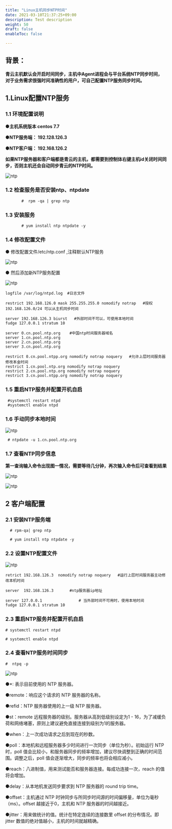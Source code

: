 ```yaml
---
title: "Linux主机同步NTP时间"
date: 2021-03-10T21:37:25+09:00
description: Test description
weight: 50
draft: false
enableToc: false

---
```


## 背景：

**青云主机默认会开启时间同步，主机中Agent进程会与平台系统NTP同步时间，对于业务需求很强时间准确性的用户，可自己配置NTP服务同步时间。**



##  1.Linux配置NTP服务



### 1.1  环境配置说明

**●主机系统版本       centos 7.7**

**●NTP服务端： 192.128.126.3**

**●NTP客户端： 192.168.126.2**

**如果NTP服务器和客户端都是青云的主机，都需要到控制体右键主机id关闭时间同步，否则主机还会自动同步青云的NTP时间。**



 ![ntp](../_images/ntp1.png)


### 1.2  检查服务是否安装ntp、ntpdate

```
       #  rpm -qa | grep ntp
```

### 1.3   安装服务
```
       # yum install ntp ntpdate -y
```
### 1.4  修改配置文件

● 修改配置文件/etc/ntp.conf ,注释默认NTP服务

 ![ntp](../_images/ntp2.png)

● 然后添加新NTP服务配置

 ![ntp](../_images/ntp3.png)

```
logfile /var/log/ntpd.log  #日志文件

restrict 192.168.126.0 mask 255.255.255.0 nomodify notrap   #授权192.168.126.0/24 可以从主机同步时间

server 192.168.126.3 biurst   #外部时间不可以，可使用本地时间
fudge 127.0.0.1 stratum 10

server 0.cn.pool.ntp.org    #中国ntp时间服务器域名
server 1.cn.pool.ntp.org
server 2.cn.pool.ntp.org
server 3.cn.pool.ntp.org

restrict 0.cn.pool.ntpp.org nomodify notrap noquery   #允许上层时间服务器修改本金时间
restrict 1.cn.pool.ntp.org nomodify notrap noquery
restrict 2.cn.pool.ntp.org nomodify notrap noquery
restrict 3.cn.pool.ntpp.org nomodify notrap noquery
```
### 1.5 重启NTP服务并配置开机自启

```
 #systemctl restart ntpd
 #systemctl enable ntpd
```
### 1.6 手动同步本地时间

 ![ntp](../_images/ntp4.png)

```
 # ntpdate -u 1.cn.pool.ntp.org
```
### 1.7  查看NTP同步信息

**第一查询输入命令出现图一情况，需要等待几分钟，再次输入命令后可查看到结果**

 ![ntp](../_images/ntp5.png)

  ![ntp](../_images/ntp6.png)



##  2 客户端配置

### 2.1 安装NTP服务端

```
  # rpm-qa| grep ntp

  # yum install ntp ntpdate -y
```

### 2.2 设置NTP配置文件

 ![ntp](../_images/ntp8.png)

```
retrict 192.168.126.3  nomodify notrap noquery   #运行上层时间服务器主动修改本机时间

server  192.168.126.3       #ntp服务器ip地址

server 127.0.0.1                # 当外部时间不可用时，使用本地时间
fudge 127.0.0.1 stratum 10
```

### 2.3 重启NTP服务并配置开机自启


```
# systemctl restart ntpd

# systemctl enable ntpd

```

### 2.4 查看NTP服务时间同步

```
#  ntpq -p
```

 ![ntp](../_images/ntp7.png)


●*:    表示目前使用的 NTP 服务器。

●remote：响应这个请求的 NTP 服务器的名称。

●refid：NTP 服务器使用的上一级 NTP 服务器。

●st：remote 远程服务器的级别。服务器从高到低级别设定为1 - 16，为了减缓负荷和网络堵塞，原则上建议避免直接连接到级别为1的服务器。

●when：上一次成功请求之后到现在的秒数。

●poll：本地机和远程服务器多少时间进行一次同步（单位为秒）。初始运行 NTP 时，poll 值会比较小，和服务器同步的频率增加，建议尽快调整到正确的时间范围。调整之后，poll 值会逐渐增大，同步的频率也将会相应减小。

●reach：八进制值，用来测试能否和服务器连接。每成功连接一次，reach 的值将会增加。

●delay：从本地机发送同步要求到 NTP 服务器的 round trip time。

●offset：主机通过 NTP 时钟同步与所同步时间源的时间偏移量，单位为毫秒（ms）。offset 越接近于0，主机和 NTP 服务器的时间越接近。

●jitter：用来做统计的值。统计在特定连续的连接数里 offset 的分布情况。即 jitter 数值的绝对值越小，主机的时间就越精确。